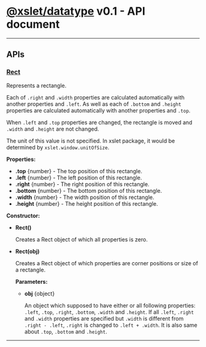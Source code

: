 # [@xslet/datatype][repo-url] v0.1 - API document

----

## APIs

### <u>Rect</u>

Represents a rectangle.

Each of `.right` and `.width` properties are calculated automatically with another properties and `.left`.
As well as each of `.bottom` and `.height` properties are calculated automatically with another properties and `.top`.

When `.left` and `.top` properties are changed, the rectangle is moved and `.width` and `.height` are not changed.

The unit of this value is not specified.
In xslet package, it would be determined by `xslet.window.unitOfSize`.

**Properties:**

* **.top** {number} - The top position of this rectangle.
* **.left** {number} - The left position of this rectangle.
* **.right** {number} - The right position of this rectangle.
* **.bottom** {number} - The bottom position of this rectangle.
* **.width** {number} - The width position of this rectangle.
* **.height** {number} - The height position of this rectangle.

**Constructor:**

* **Rect()**

    Creates a Rect object of which all properties is zero.

* **Rect(obj)**

    Creates a Rect object of which properties are corner positions or size of a rectangle. 

    **Parameters:**

    * **obj** {object}

        An object which supposed to have either or all following properties: `.left`, `.top`, `.right`, `.bottom`, `.width` and `.height`.
        If all `.left`, `.right` and `.width` properties are specified but `.width` is different from `.right - .left`, `.right` is changed to `.left + .width`. It is also same about `.top`, `.bottom` and `.height`.

----

[repo-url]: https://github.com/xslet/datatype/
[io-image]: http://img.shields.io/badge/HP-github.io-ffbbbb.svg
[io-url]: https://xslet.github.io/datatype/
[npm-image]: http://img.shields.io/badge/npm-v0.2.0-blue.svg
[npm-url]: https://www.npmjs.org/package/@xslet/datatype/
[mit-image]: https://img.shields.io/badge/license-MIT-green.svg
[mit-url]: https://opensource.org/licenses/MIT
[coverage-image]: https://coveralls.io/repos/github/xslet/datatype/badge.svg?branch=master
[coverage-url]: https://coveralls.io/github/xslet/datatype?branch=master
